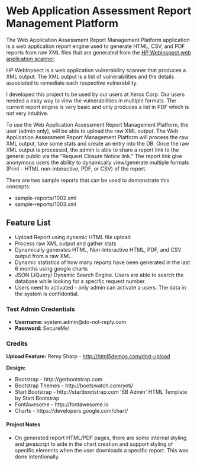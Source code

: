 <h1>Web Application Assessment Report Management Platform</h1>

The Web Application Assessment Report Management Platform application is a web application report engine used to generate HTML, CSV, and PDF reports from raw XML files that are generated from the <a href="http://www8.hp.com/us/en/software-solutions/software.html?compURI=1341991#.UrSh6XnWJpc">HP WebInspect web application scanner</a>.  

HP WebInpsect is a web application vulnerability scanner that produces a XML output. The XML output is a list of vulnerabilities and the details associated to remediate each respective vulnerability.

I developed this project to be used by our users at Xerox Corp.  Our users needed a easy way to view the vulnerabilities in multiple formats.  The current report engine is very basic and only produces a list in PDF which is not very intuitive.

To use the Web Application Assessment Report Management Platform, the user (admin only), will be able to upload the raw XML output.  The Web Application Assessment Report Management Platform will process the raw XML output, take some stats and create an entry into the DB.   Once the raw XML output is processed, the admin is able to share a report link to the general public via the “Request Closure Notice link.”  The report link give anonymous users the ability to dynamically view/generate multiple formats (Print - HTML non-interactive, PDF, or CSV) of the report.

There are two sample reports that can be used to demonstrate this concepts:

<ul>
<li>sample-reports/1002.xml
<li>sample-reports/1003.xml
</ul>

<h2>Feature List</h2>
<ul>
<li>Upload Report using dynamic HTML file upload
<li>Process raw XML output and gather stats
<li>Dynamically generates HTML, Non-Interactive HTML, PDF, and CSV output from a raw XML. 
<li>Dynamic statistics of how many reports have been generated in the last 6 months using google charts
<li>JSON (JQuery) Dynamic Search Engine.  Users are able to search the database while looking for a specific request number.
<li>Users need to activated - only admin can activate a users.  The data in the system is confidential.
</ul>

<h3>Test Admin Credentials</h3>
<ul>
<li><strong>Username:</strong> system.admin@do-not-reply.com
<li><strong>Password:</strong> SecureMe!
</ul>

<h3>Credits</h3>

<strong>Upload Feature:</strong> Remy Sharp - http://html5demos.com/dnd-upload

<strong>Design:</strong>
<ul>
<li>Bootstrap - http://getbootstrap.com
<li>Bootstrap Themes - http://bootswatch.com/yeti/ 
<li>Start Bootstrap - http://startbootstrap.com 'SB Admin' HTML Template by Start Bootstrap
<li>FontAwesome - http://fontawesome.io
<li>Charts - https://developers.google.com/chart/
</ul>

<h4>Project Notes</h4>
<ul>

<li>On generated report HTML/PDF pages, there are some internal styling and javascript to aide in the chart creation and support styling of specific elements when the user downloads a specific report.  This was done intentionally. 

</ul>